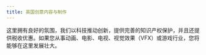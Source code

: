 ```yaml
---
title: 英国创意内容与制作
---
```


这里拥有良好的氛围，我们以科技推动创新，提供完善的知识产权保护，并且还提供税收优惠。如果您从事动画、电影、电视、视觉效果（VFX）或游戏行业，您将能够在这里发展壮大。
